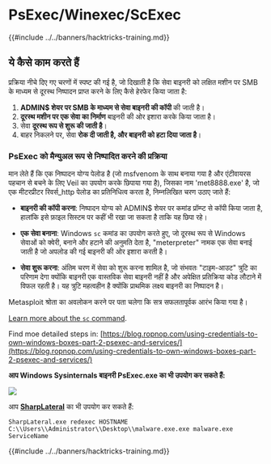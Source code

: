 # PsExec/Winexec/ScExec

{{#include ../../banners/hacktricks-training.md}}

## ये कैसे काम करते हैं

प्रक्रिया नीचे दिए गए चरणों में स्पष्ट की गई है, जो दिखाती है कि सेवा बाइनरी को लक्षित मशीन पर SMB के माध्यम से दूरस्थ निष्पादन प्राप्त करने के लिए कैसे हेरफेर किया जाता है:

1. **ADMIN$ शेयर पर SMB के माध्यम से सेवा बाइनरी की कॉपी** की जाती है।
2. **दूरस्थ मशीन पर एक सेवा का निर्माण** बाइनरी की ओर इशारा करके किया जाता है।
3. सेवा **दूरस्थ रूप से शुरू की जाती है**।
4. बाहर निकलने पर, सेवा **रोक दी जाती है, और बाइनरी को हटा दिया जाता है**।

### **PsExec को मैन्युअल रूप से निष्पादित करने की प्रक्रिया**

मान लेते हैं कि एक निष्पादन योग्य पेलोड है (जो msfvenom के साथ बनाया गया है और एंटीवायरस पहचान से बचने के लिए Veil का उपयोग करके छिपाया गया है), जिसका नाम 'met8888.exe' है, जो एक मीटरप्रीटर रिवर्स_http पेलोड का प्रतिनिधित्व करता है, निम्नलिखित चरण उठाए जाते हैं:

- **बाइनरी की कॉपी करना**: निष्पादन योग्य को ADMIN$ शेयर पर कमांड प्रॉम्प्ट से कॉपी किया जाता है, हालांकि इसे फ़ाइल सिस्टम पर कहीं भी रखा जा सकता है ताकि यह छिपा रहे।

- **एक सेवा बनाना**: Windows `sc` कमांड का उपयोग करते हुए, जो दूरस्थ रूप से Windows सेवाओं को क्वेरी, बनाने और हटाने की अनुमति देता है, "meterpreter" नामक एक सेवा बनाई जाती है जो अपलोड की गई बाइनरी की ओर इशारा करती है।

- **सेवा शुरू करना**: अंतिम चरण में सेवा को शुरू करना शामिल है, जो संभवतः "टाइम-आउट" त्रुटि का परिणाम देगा क्योंकि बाइनरी एक वास्तविक सेवा बाइनरी नहीं है और अपेक्षित प्रतिक्रिया कोड लौटाने में विफल रहती है। यह त्रुटि महत्वहीन है क्योंकि प्राथमिक लक्ष्य बाइनरी का निष्पादन है।

Metasploit श्रोता का अवलोकन करने पर पता चलेगा कि सत्र सफलतापूर्वक आरंभ किया गया है।

[Learn more about the `sc` command](https://technet.microsoft.com/en-us/library/bb490995.aspx).

Find moe detailed steps in: [https://blog.ropnop.com/using-credentials-to-own-windows-boxes-part-2-psexec-and-services/](https://blog.ropnop.com/using-credentials-to-own-windows-boxes-part-2-psexec-and-services/)

**आप Windows Sysinternals बाइनरी PsExec.exe का भी उपयोग कर सकते हैं:**

![](<../../images/image (165).png>)

आप [**SharpLateral**](https://github.com/mertdas/SharpLateral) का भी उपयोग कर सकते हैं:
```
SharpLateral.exe redexec HOSTNAME C:\\Users\\Administrator\\Desktop\\malware.exe.exe malware.exe ServiceName
```
{{#include ../../banners/hacktricks-training.md}}
